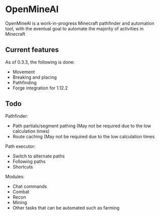 # OpenMineAI

OpenMineAI is a work-in-progress Minecraft pathfinder and automation tool, with the eventual goal to automate the majority of activities in Minecraft

## Current features

As of 0.3.3, the following is done:

- Movement
- Breaking and placing
- Pathfinding
- Forge integration for 1.12.2

## Todo

Pathfinder:
- Path partials/segment pathing (May not be required due to the low calculation times)
- Route caching (May not be required due to the low calculation times

Path executor:
- Switch to alternate paths
- Following paths
- Shortcuts

Modules:
- Chat commands
- Combat
- Recon
- Mining
- Other tasks that can be automated such as farming 